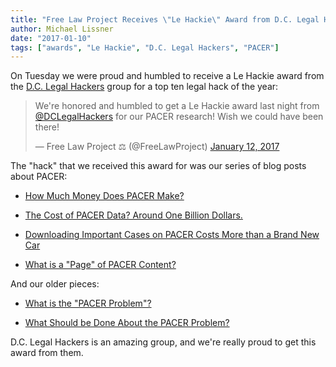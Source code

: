 ```yaml
---
title: "Free Law Project Receives \"Le Hackie\" Award from D.C. Legal Hackers for PACER Research and Blogging"
author: Michael Lissner
date: "2017-01-10"
tags: ["awards", "Le Hackie", "D.C. Legal Hackers", "PACER"]
---
```


On Tuesday we were proud and humbled to receive a Le Hackie award from the [D.C. Legal Hackers][dclh] group for a top ten legal hack of the year:

<blockquote className="twitter-tweet" data-partner="tweetdeck"><p lang="en" dir="ltr">We&#39;re honored and humbled to get a Le Hackie award last night from <a href="https://twitter.com/DCLegalHackers">@DCLegalHackers</a> for our PACER research! Wish we could have been there!</p>&mdash; Free Law Project ⚖ (@FreeLawProject) <a href="https://twitter.com/FreeLawProject/status/819338360061734912">January 12, 2017</a></blockquote>
<script async src="//platform.twitter.com/widgets.js" charset="utf-8"></script>

The "hack" that we received this award for was our series of blog posts about PACER:
 
 - [How Much Money Does PACER Make?][how-much]
 
 - [The Cost of PACER Data? Around One Billion Dollars.][billion]
 
 - [Downloading Important Cases on PACER Costs More than a Brand New Car][car]
 
 - [What is a "Page" of PACER Content?][page]

And our older pieces:

 - [What is the "PACER Problem"?][wrong]
 
 - [What Should be Done About the PACER Problem?][what]

D.C. Legal Hackers is an amazing group, and we're really proud to get this award from them.

[dclh]: http://dclegalhackers.org/
[how-much]: {filename}/pacer-revenue.md
[billion]: {filename}/pacer-billion-documents.md
[car]: {filename}/the-biggest-dockets-in-recap.md
[page]: {filename}/what-is-a-pacer-page.md
[wrong]: {filename}/what-is-the-pacer-problem.md
[what]: {filename}/what-should-be-done-about-the-pacer-problem.md
